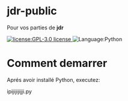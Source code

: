 # jdr-public
Pour vos parties de **jdr**

<p>
  <a href="./LICENSE">
      <img
        alt="license:GPL-3.0 license"
        src="https://img.shields.io/badge/License-GPL-blue"
      />
  </a>
  <img
      alt="Language:Python"
      src="https://img.shields.io/badge/Language-Python-purple"
  />
</p>

# Comment demarrer 

Aprés avoir installé Python, executez:

ipijijijijji.py
